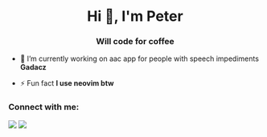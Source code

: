 <h1 align="center">Hi 👋, I'm Peter</h1>
<h3 align="center">Will code for coffee</h3>

- 🔭 I’m currently working on aac app for people with speech impediments **Gadacz**

- ⚡ Fun fact **I use neovim btw**

<h3 align="left">Connect with me:</h3>
<p align="left">
  <a href="https://discord.com/users/649196366731673600"><img src="https://img.shields.io/badge/Discord-5865F2?style=for-the-badge&logo=discord&logoColor=white"/></a>
  <a href="https://signal.me/#eu/jpnnBmmvoRms_dOl2reV1t5MiUgZOKLINw6QCWl-TlvChoAqJ8hDvJrRK9RibzYK"><img src="https://img.shields.io/badge/Signal-%23039BE5.svg?&style=for-the-badge&logo=Signal&logoColor=white"/></a>
</p>
